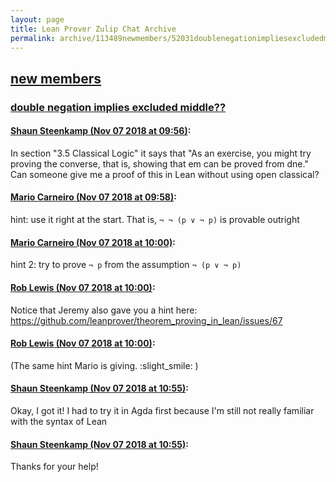 ```yaml
---
layout: page
title: Lean Prover Zulip Chat Archive 
permalink: archive/113489newmembers/52031doublenegationimpliesexcludedmiddle.html
---
```


## [new members](index.html)
### [double negation implies excluded middle??](52031doublenegationimpliesexcludedmiddle.html)

#### [Shaun Steenkamp (Nov 07 2018 at 09:56)](https://leanprover.zulipchat.com/#narrow/stream/113489-new%20members/topic/double%20negation%20implies%20excluded%20middle%3F%3F/near/146927399):
In section "3.5 Classical Logic" it says that "As an exercise, you might try proving the converse, that is, showing that em can be proved from dne." Can someone give me a proof of this in Lean without using open classical?

#### [Mario Carneiro (Nov 07 2018 at 09:58)](https://leanprover.zulipchat.com/#narrow/stream/113489-new%20members/topic/double%20negation%20implies%20excluded%20middle%3F%3F/near/146927466):
hint: use it right at the start. That is, `¬ ¬ (p ∨ ¬ p)` is provable outright

#### [Mario Carneiro (Nov 07 2018 at 10:00)](https://leanprover.zulipchat.com/#narrow/stream/113489-new%20members/topic/double%20negation%20implies%20excluded%20middle%3F%3F/near/146927540):
hint 2: try to prove `¬ p` from the assumption `¬ (p ∨ ¬ p)`

#### [Rob Lewis (Nov 07 2018 at 10:00)](https://leanprover.zulipchat.com/#narrow/stream/113489-new%20members/topic/double%20negation%20implies%20excluded%20middle%3F%3F/near/146927544):
Notice that Jeremy also gave you a hint here: https://github.com/leanprover/theorem_proving_in_lean/issues/67

#### [Rob Lewis (Nov 07 2018 at 10:00)](https://leanprover.zulipchat.com/#narrow/stream/113489-new%20members/topic/double%20negation%20implies%20excluded%20middle%3F%3F/near/146927545):
(The same hint Mario is giving. :slight_smile: )

#### [Shaun Steenkamp (Nov 07 2018 at 10:55)](https://leanprover.zulipchat.com/#narrow/stream/113489-new%20members/topic/double%20negation%20implies%20excluded%20middle%3F%3F/near/146929907):
Okay, I got it! I had to try it in Agda first because I'm still not really familiar with the syntax of Lean

#### [Shaun Steenkamp (Nov 07 2018 at 10:55)](https://leanprover.zulipchat.com/#narrow/stream/113489-new%20members/topic/double%20negation%20implies%20excluded%20middle%3F%3F/near/146929913):
Thanks for your help!

